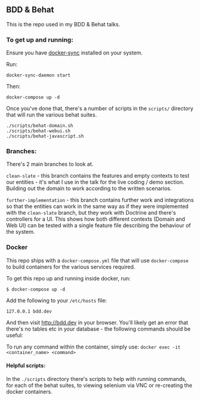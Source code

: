 ## BDD & Behat

This is the repo used in my BDD & Behat talks.

### To get up and running:

Ensure you have [docker-sync](http://docker-sync.io) installed on your system.

Run:

```
docker-sync-daemon start
```

Then:

```
docker-compose up -d
```

Once you've done that, there's a number of scripts in the `scripts/` directory that will run the various behat suites.

```
./scripts/behat-domain.sh
./scripts/behat-webui.sh
./scripts/behat-javascript.sh
```

### Branches:

There's 2 main branches to look at.

`clean-slate` - this branch contains the features and empty contexts to test our entities - it's what I use in the talk for the live coding / demo section. Building out the domain to work according to the written scenarios.

`further-implementation` - this branch contains further work and integrations so that the entities can work in the same way as if they were implemented with the `clean-slate` branch, but they work with Doctrine and there's controllers for a UI. This shows how both different contexts (Domain and Web UI) can be tested with a single feature file describing the behaviour of the system.


### Docker

This repo ships with a `docker-compose.yml` file that will use `docker-compose` to build containers for the various services required.

To get this repo up and running inside docker, run:

`$ docker-compose up -d`

Add the following to your `/etc/hosts` file:

```
127.0.0.1 bdd.dev
```

And then visit http://bdd.dev in your browser. You'll likely get an error that there's no tables etc in your database - the following commands should be useful:

To run any command within the container, simply use:
`docker exec -it <container_name> <command>`

#### Helpful scripts:
In the `./scripts` directory there's scripts to help with running commands, for each of the behat suites, to viewing selenium via VNC or re-creating the docker containers.
